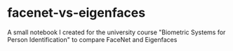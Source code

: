 # facenet-vs-eigenfaces
A small notebook I created for the university course "Biometric Systems for Person Identification" to compare FaceNet and Eigenfaces
